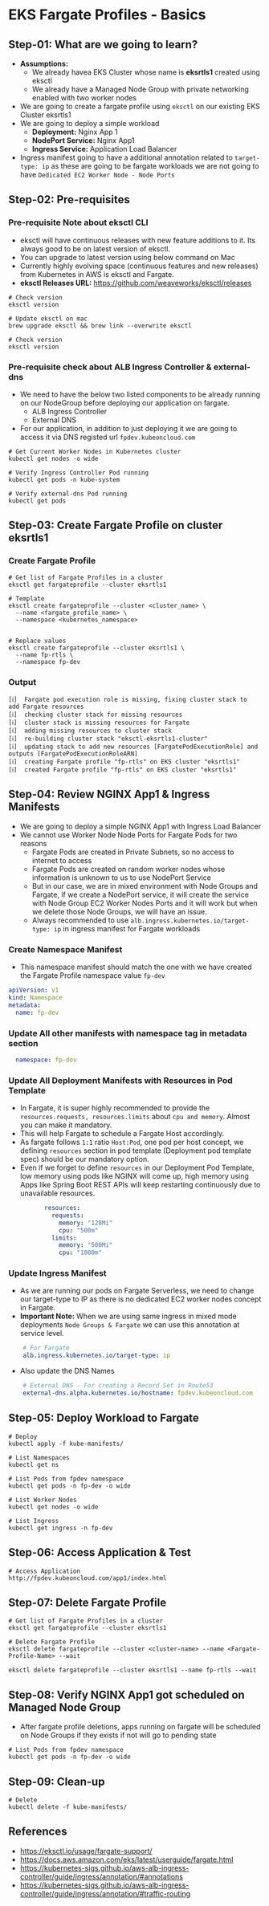 # EKS Fargate Profiles - Basics

## Step-01: What are we going to learn?
- **Assumptions:**
  - We already havea EKS Cluster whose name is **eksrtls1** created using eksctl
  - We already have a Managed Node Group with private networking enabled with two worker nodes
- We are going to create a fargate profile using `eksctl` on our existing EKS Cluster eksrtls1
- We are going to deploy a simple workload
  - **Deployment:** Nginx App 1
  - **NodePort Service:** Nginx App1
  - **Ingress Service:** Application Load Balancer
- Ingress manifest going to have a additional annotation related to `target-type: ip` as these are going to be fargate workloads we are not going to have `Dedicated EC2 Worker Node - Node Ports`

## Step-02: Pre-requisites
### Pre-requisite Note about eksctl CLI
- eksctl will have continuous releases with new feature additions to it. Its always good to be on latest version of eksctl.
- You can upgrade to latest version using below command on Mac
- Currently highly evolving space (continuous features and new releases) from Kubernetes in AWS is eksctl and Fargate.
- **eksctl Releases URL:** https://github.com/weaveworks/eksctl/releases
```
# Check version
eksctl version

# Update eksctl on mac
brew upgrade eksctl && brew link --overwrite eksctl

# Check version
eksctl version
```

### Pre-requisite check about ALB Ingress Controller & external-dns
- We need to have the below two listed components to be already running on our NodeGroup before deploying our application on fargate.
  - ALB Ingress Controller
  - External DNS
- For our application, in addition to just deploying it we are going to access it via DNS registed url `fpdev.kubeoncloud.com`

```
# Get Current Worker Nodes in Kubernetes cluster
kubectl get nodes -o wide

# Verify Ingress Controller Pod running
kubectl get pods -n kube-system

# Verify external-dns Pod running
kubectl get pods
```

## Step-03: Create Fargate Profile on cluster eksrtls1
### Create Fargate Profile
```
# Get list of Fargate Profiles in a cluster
eksctl get fargateprofile --cluster eksrtls1

# Template
eksctl create fargateprofile --cluster <cluster_name> \
  --name <fargate_profile_name> \
  --namespace <kubernetes_namespace>


# Replace values
eksctl create fargateprofile --cluster eksrtls1 \
  --name fp-rtls \
  --namespace fp-dev
```

### Output
```log
[ℹ]  Fargate pod execution role is missing, fixing cluster stack to add Fargate resources
[ℹ]  checking cluster stack for missing resources
[ℹ]  cluster stack is missing resources for Fargate
[ℹ]  adding missing resources to cluster stack
[ℹ]  re-building cluster stack "eksctl-eksrtls1-cluster"
[ℹ]  updating stack to add new resources [FargatePodExecutionRole] and outputs [FargatePodExecutionRoleARN]
[ℹ]  creating Fargate profile "fp-rtls" on EKS cluster "eksrtls1"
[ℹ]  created Fargate profile "fp-rtls" on EKS cluster "eksrtls1"
```
## Step-04: Review NGINX App1 & Ingress Manifests
- We are going to deploy a simple NGINX App1 with Ingress Load Balancer
- We cannot use Worker Node Node Ports for Fargate Pods for two reasons
  - Fargate Pods are created in Private Subnets, so no access to internet to access
  - Fargate Pods are created on random worker nodes whose information is unknown to us to use NodePort Service
  - But in our case, we are in mixed environment with Node Groups and Fargate, if we create a NodePort service, it will create the service with Node Group EC2 Worker Nodes Ports and it will work but when we delete those Node Groups, we will have an issue.
  - Always recommended to use `alb.ingress.kubernetes.io/target-type: ip` in ingress manifest for Fargate workloads
### Create Namespace Manifest
- This namespace manifest should match the one with we have created the Fargate Profile namespace value `fp-dev`
```yml
apiVersion: v1
kind: Namespace
metadata:
  name: fp-dev
```

### Update All other manifests with namespace tag in metadata section
```yml
  namespace: fp-dev
```

### Update All Deployment Manifests with Resources in Pod Template
- In Fargate, it is super highly recommended to provide the `resources.requests, resources.limits` about `cpu and memory`.  Almost you can make it mandatory.
- This will help Fargate to schedule a Fargate Host accordingly.
- As fargate follows `1:1` ratio `Host:Pod`, one pod per host concept, we defining `resources` section in pod template (Deployment pod template spec) should be our mandatory option.
- Even if we forget to define `resources` in our Deployment Pod Template, low memory using pods like NGINX will come up, high memory using Apps like Spring Boot REST APIs will keep restarting continuously due to unavailable resources.
```yml
          resources:
            requests:
              memory: "128Mi"
              cpu: "500m"
            limits:
              memory: "500Mi"
              cpu: "1000m"
```

### Update Ingress Manifest
- As we are running our pods on Fargate Serverless, we need to change our target-type to IP as there is no dedicated EC2 worker nodes concept in Fargate.
- **Important Note:** When we are using same ingress in mixed mode deployments `Node Groups & Fargate` we can use this annotation at service level.
```yml
    # For Fargate
    alb.ingress.kubernetes.io/target-type: ip
```
- Also update the DNS Names
```yml
    # External DNS - For creating a Record Set in Route53
    external-dns.alpha.kubernetes.io/hostname: fpdev.kubeoncloud.com
```

## Step-05: Deploy Workload to Fargate
```
# Deploy
kubectl apply -f kube-manifests/

# List Namespaces
kubectl get ns

# List Pods from fpdev namespace
kubectl get pods -n fp-dev -o wide

# List Worker Nodes
kubectl get nodes -o wide

# List Ingress
kubectl get ingress -n fp-dev
```

## Step-06: Access Application & Test
```
# Access Application
http://fpdev.kubeoncloud.com/app1/index.html
```


## Step-07: Delete Fargate Profile
```
# Get list of Fargate Profiles in a cluster
eksctl get fargateprofile --cluster eksrtls1

# Delete Fargate Profile
eksctl delete fargateprofile --cluster <cluster-name> --name <Fargate-Profile-Name> --wait

eksctl delete fargateprofile --cluster eksrtls1 --name fp-rtls --wait
```


## Step-08: Verify NGINX App1 got scheduled on Managed Node Group
- After fargate profile deletions, apps running on fargate will be scheduled on Node Groups if they exists if not will go to pending state
```
# List Pods from fpdev namespace
kubectl get pods -n fp-dev -o wide
```

## Step-09: Clean-up
```
# Delete
kubectl delete -f kube-manifests/
```


## References
- https://eksctl.io/usage/fargate-support/
- https://docs.aws.amazon.com/eks/latest/userguide/fargate.html
- https://kubernetes-sigs.github.io/aws-alb-ingress-controller/guide/ingress/annotation/#annotations
- https://kubernetes-sigs.github.io/aws-alb-ingress-controller/guide/ingress/annotation/#traffic-routing